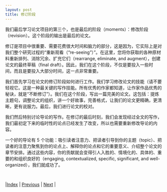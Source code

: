 ```yaml
---
layout: post
title: 修订阶段
---
```


我们最后学习论文项目的第三个，也是最后的阶段（moments）：修改阶段（revision）。这个阶段的输出是最后的论文。

修订是项目中很重要、需要花费很大时间和脑力的部分，这是因为，它实际上是对我们整个研究过程的“重新观看（“re-seeing”）”。在这里，您将你获取的各种原材料重新排列、消除冗余、扩充它们（rearrange, eliminate, and augment），创建论文的最终草稿（final draft）。因此，我们在这个阶段，不仅是要投入一些时间，而且是要投入大部分时间，这一点非常重要。

我们首先学习在论文的修订阶段如何进行工作。我们学习修改论文的技能（请不要轻视它。这是一种最关键的写作技能。所有优秀的作家都知道，让作家作品优秀的秘诀，就是“不断修订”）。我们在这个阶段，写出一篇完美的论文。这包括：提炼主题句，调整论文的组织，讲一个好故事，完善格式，让我们的论文更精确，更清晰，更有说服力。最后，我们进行论文的校对。

我们然后特别讨论导论的写作。在修订的最后时刻，我们会发现经过全文的写作，我们最初定下来的临时性的论点已经发生了改变，所以也需要重新修改导论的内容。

一个好的导论有 5 个功能：吸引读者注意力、把读者引导到你的主题（topic）、把读者的注意力聚焦到你的论点上、解释你的论点和它的重要意义、介绍整个论文的章节安排。通过这些内容，你的贡献就会变得引人入胜的、情境化的、具体的、重要的和组织良好的（engaging, contextualized, specific, significant, and well-organized），我们就成功了。

<br/>

|[Index](../../) | [Previous](3-10-momentum) | [Next](4-2-revision) |
